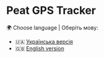 # Peat GPS Tracker

🌍 Choose language | Оберіть мову:

- 🇺🇦 [Українська версія](./README.uk.md)
- 🇬🇧 [English version](./README.en.md)
